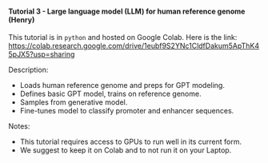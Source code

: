 #### Tutorial 3 - Large language model (LLM) for human reference genome (Henry)

This tutorial is in `python` and hosted on Google Colab. Here is the link: https://colab.research.google.com/drive/1eubf9S2YNc1CldfDakum5ApThK45pJX5?usp=sharing

Description:

- Loads human reference genome and preps for GPT modeling.
- Defines basic GPT model, trains on reference genome.
- Samples from generative model.
- Fine-tunes model to classify promoter and enhancer sequences.

Notes:

- This tutorial requires access to GPUs to run well in its current form.
- We suggest to keep it on Colab and to not run it on your Laptop.